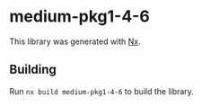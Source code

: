 # medium-pkg1-4-6

This library was generated with [Nx](https://nx.dev).

## Building

Run `nx build medium-pkg1-4-6` to build the library.
